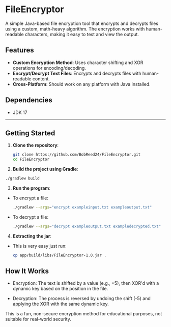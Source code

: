 # FileEncryptor

A simple Java-based file encryption tool that encrypts and decrypts files using a custom, math-heavy algorithm. The encryption works with human-readable characters, making it easy to test and view the output.

## Features

- **Custom Encryption Method**: Uses character shifting and XOR operations for encoding/decoding.
- **Encrypt/Decrypt Text Files**: Encrypts and decrypts files with human-readable content.
- **Cross-Platform**: Should work on any platform with Java installed.

## Dependencies
  - JDK 17

---

## Getting Started

1. **Clone the repository**:
   ```bash
   git clone https://github.com/BobReed24/FileEncryptor.git
   cd FileEncryptor

2. **Build the project using Gradle**:
  ```bash
  ./gradlew build
  ```

3. **Run the program**:
  - To encrypt a file:
    ```bash
    ./gradlew --args="encrypt exampleinput.txt exampleoutput.txt"
    ```
  - To decrypt a file:
    ```bash
    ./gradlew --args="decrypt exampleoutput.txt exampledecrypted.txt"
    ```

4. **Extracting the jar**:
  - This is very easy just run:
    ```bash
    cp app/build/libs/FileEncryptor-1.0.jar .
    ```

## How It Works
  - Encryption:
      The text is shifted by a value (e.g., +5), then XOR'd with a dynamic key based on the position in the file.

  - Decryption:
      The process is reversed by undoing the shift (-5) and applying the XOR with the same dynamic key.

This is a fun, non-secure encryption method for educational purposes, not suitable for real-world security.
